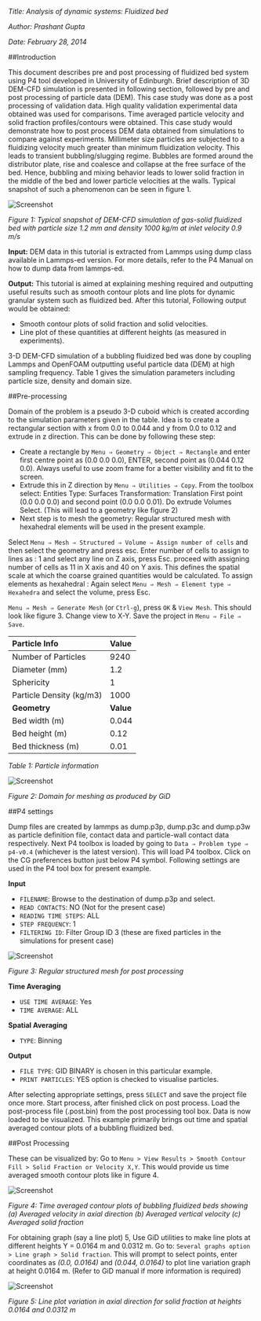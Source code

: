 *Title: Analysis of dynamic systems: Fluidized bed*

*Author: Prashant Gupta*

*Date: February 28, 2014*

##Introduction

This document describes pre and post processing of fluidized bed system using P4 tool developed in University of Edinburgh. Brief description of 3D DEM-CFD simulation is presented in following section, followed by pre and post processing of particle data (DEM). This case study was done as a post processing of validation data. High quality validation experimental data obtained was used for comparisons. Time averaged particle velocity and solid fraction profiles/contours were obtained. This case study would demonstrate how to post process DEM data obtained from simulations to compare against experiments.
Millimeter size particles are subjected to a fluidizing velocity much greater than minimum fluidization velocity. This leads to transient bubbling/slugging regime. Bubbles are formed around the distributor plate, rise and coalesce and collapse at the free surface of the bed. Hence, bubbling and mixing behavior leads to lower solid fraction in the middle of the bed and lower particle velocities at the walls. Typical snapshot of such a phenomenon can be seen in figure 1.

![Screenshot](img/snapshotbed.png)

*Figure 1: Typical snapshot of DEM-CFD simulation of gas-solid fluidized bed with particle size 1.2 mm and density 1000 kg/m at inlet velocity 0.9 m/s*

**Input:**
DEM data in this tutorial is extracted from Lammps using dump class available in Lammps-ed version. For more details, refer to the P4 Manual on how to dump data from lammps-ed.

**Output:**
This tutorial is aimed at explaining meshing required and outputting useful results such as smooth contour plots and line plots for dynamic granular system such as fluidized bed. After this tutorial, Following output would be obtained:
- Smooth contour plots of solid fraction and solid velocities.
- Line plot of these quantities at different heights (as measured in experiments).

3-D DEM-CFD simulation of a bubbling fluidized bed was done by coupling Lammps and OpenFOAM outputting useful particle data (DEM) at high sampling frequency. Table 1 gives the simulation parameters including particle size, density and domain size.



##Pre-processing


Domain of the problem is a pseudo 3-D cuboid which is created according to the simulation parameters given in the table. Idea is to create a rectangular section with x from 0.0 to 0.044 and y from 0.0 to 0.12 and extrude in z direction. This can be done by following these step:

- Create a rectangle by `Menu ⇒ Geometry ⇒ Object ⇒ Rectangle` and enter first centre point as (0.0 0.0 0.0), ENTER, second point as (0.044 0.12 0.0). Always useful to use zoom frame for a better visibility and fit to the screen.
- Extrude this in Z direction by `Menu ⇒ Utilities ⇒ Copy`. From the toolbox select: Entities Type: Surfaces Transformation: Translation First point (0.0 0.0 0.0) and second point (0.0 0.0 0.01). Do extrude Volumes Select. (This will lead to a geometry like figure 2)
- Next step is to mesh the geometry: Regular structured mesh with hexahedral elements will be used in the present example.


Select `Menu ⇒ Mesh ⇒ Structured ⇒ Volume ⇒ Assign number of cells` and then select the geometry and press esc. Enter number of cells to assign to lines as : 1 and select any line on Z axis, press Esc. proceed with assigning number of cells as 11 in X axis and 40 on Y axis. This defines the spatial scale at which the coarse grained quantities would be calculated.
To assign elements as hexahedral : Again select `Menu ⇒ Mesh ⇒ Element type ⇒ Hexahedra` and select the volume, press Esc.

`Menu ⇒ Mesh ⇒ Generate Mesh` (or `Ctrl-g`), press `OK` & `View Mesh`. This should look like figure 3. Change view to X-Y.
Save the project in `Menu ⇒ File ⇒ Save`.



  | Particle Info             |   Value   |
  |:--------------------------|:----------|
  | Number of Particles       |   9240    |
  | Diameter (mm)             |   1.2     |
  | Sphericity                |   1       |
  | Particle Density (kg/m3)  |   1000    |
  | **Geometry**              | **Value** |
  | Bed width (m)             |   0.044   |
  | Bed height (m)            |   0.12    |
  | Bed thickness (m)         |   0.01    |


*Table 1: Particle information*


![Screenshot](img/geo.png)

*Figure 2: Domain for meshing as produced by GiD*



##P4 settings

Dump files are created by lammps as dump.p3p, dump.p3c and dump.p3w as particle definition file, contact data and particle-wall contact data respectively.
Next P4 toolbox is loaded by going to `Data ⇒ Problem type ⇒ p4-v0.4` (whichever is the latest version).
This will load P4 toolbox.
Click on the CG preferences button just below P4 symbol.
Following settings are used in the P4 tool box for present example.

**Input**

- `FILENAME`: Browse to the destination of dump.p3p and select.
- `READ CONTACTS`: NO (Not for the present case)
- `READING TIME STEPS`: ALL
- `STEP FREQUENCY`: 1
- `FILTERING ID`: Filter Group ID 3 (these are fixed particles in the simulations for present case)

![Screenshot](img/geo1.png)

*Figure 3: Regular structured mesh for post processing*

**Time Averaging**

- `USE TIME AVERAGE`: Yes
- `TIME AVERAGE`: ALL

**Spatial Averaging**

- `TYPE`: Binning

**Output**

- `FILE TYPE`: GID BINARY is chosen in this particular example.
- `PRINT PARTICLES`: YES option is checked to visualise particles.


After selecting appropriate settings, press `SELECT` and save the project file once more. Start process, after finished click on post process. Load the post-process file (.post.bin) from the post processing tool box. Data is now loaded to be visualized. This example primarily brings out time and spatial averaged contour plots of a bubbling fluidized bed.



##Post Processing

These can be visualized by: Go to `Menu > View Results > Smooth Contour Fill > Solid Fraction or Velocity X,Y`. This would provide us time averaged smooth contour plots like in figure 4.

![Screenshot](img/time-averaged.png)

*Figure 4: Time averaged contour plots of bubbling fluidized beds showing (a) Averaged velocity in axial direction (b) Averaged vertical velocity (c) Averaged solid fraction*

For obtaining graph (say a line plot) 5, Use GiD utilities to make line plots at different heights Y = 0.0164 m and 0.0312 m. Go to: `Several graphs option > Line graph > Solid fraction`. This will prompt to select points, enter coordinates as *(0.0, 0.0164)* and *(0.044, 0.0164)* to plot line variation graph at height 0.0164 m. (Refer to GiD manual if more information is required)

![Screenshot](img/line-plots.png)

*Figure 5: Line plot variation in axial direction for solid fraction at heights 0.0164 and 0.0312 m*

